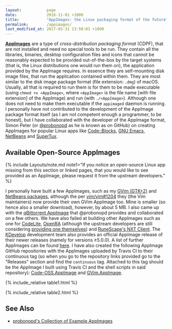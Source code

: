 ```yaml
---
layout:           page
date:             2016-11-01 +1000
title:            "AppImages: the Linux packaging format of the future"
permalink:        /appimages/
last_modified_at: 2017-03-31 13:50:01 +1000
---
```


[**AppImages**](http://appimage.org/) are a type of *cross-distribution packaging format* (CDPF), that are not installed and need no special tools to be run. They contain all the libraries, binaries, desktop configuration files and icons that cannot be reasonably expected to be provided out-of-the-box by the target systems (that is, the Linux distributions one would run them on), the application provided by the AppImage requires. In essence they are self-mounting disk image files, that run the application contained within them. They are most similar to the disk image package format (file extension: `.dmg`) of macOS. Usually, all that is required to run them is for them to be made executable (using `chmod +x <AppImage>`, where `<AppImage>` is the file name [with file extension] of the AppImage) and run (with `./<AppImage>`). Although one does not need to make them executable if the `appimaged` daemon is running. I personally have not contributed to the development of the AppImage package format itself (as I am not competent enough a programmer, to be honest), but I have collaborated with the developer of the AppImage format, Simon Peter (or [@probonopd](https://github.com/probonopd) as he is known as on GitHub) on creating AppImages for popular Linux apps like [Code::Blocks](https://github.com/probonopd/AppImages/issues/107), [GNU Emacs](https://github.com/probonopd/AppImages/issues/94), [NetBeans](https://github.com/probonopd/AppImages/issues/105) and [SuperTux](https://github.com/probonopd/AppImages/issues/113).

## Available Open-Source AppImages
{% include Layouts/note.md note1="If you notice an open-source Linux app missing from this section or linked pages, that you would like to see provided as an AppImage, please request it from the upstream developers." %}

I personally have built a few AppImages, such as my [GVim (GTK+2)](https://github.com/fusion809/GVim.AppImage/releases/tag/continuous) and [NetBeans packages](https://github.com/fusion809/AppImages/releases/tag/netbeans8.2), although the per [vim/vim#1204](https://github.com/vim/vim/issues/1204) they (the Vim maintainers) now provide their own GVim AppImage too. Mine is smaller (so hence also a smaller download), however, by about 5 MB. I also came up with the [qBittorrent AppImage](https://github.com/probonopd/AppImages/issues/112) that @probonopd provides and collaborated on a few others. We have also failed at building other AppImages such as one for [CodeLite](https://github.com/probonopd/AppImages/issues/108), [OpenRA](https://github.com/probonopd/AppImages/issues/106) (although the upstream developers are still considering [providing one themselves](https://github.com/OpenRA/OpenRA/issues/12257)) and [RuneScape's NXT Client](https://github.com/probonopd/AppImages/issues/110). The [KDevelop](https://www.kdevelop.org) development team also provides an official AppImage release of their newer releases (namely for versions ≥5.0.0). A list of further AppImages can be found [here](https://github.com/probonopd/AppImageKit/wiki/AppImages). I have also created the following AppImage GitHub repositories with the AppImages uploaded by Travis CI to their continuous tag (so when you go to the repository links provided go to the "Releases" section and find the `continuous` tag. Attached to this tag should be the AppImage I built using Travis CI and the shell scripts in said repository): [Code-OSS.AppImage](https://github.com/fusion809/Code-OSS.AppImage) and [GVim.AppImage](https://github.com/fusion809/GVim.AppImage).

{% include_relative table1.html %}

{% include_relative table2.html %}

## See Also
* [probonopd's Collection of Example AppImages](https://bintray.com/probono/AppImages/)
